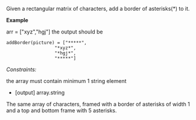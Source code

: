 Given a rectangular matrix of characters, add a border of asterisks(\*) to it.

**Example**

arr = ["xyz","hgj"] the output should be

    addBorder(picture) = ["*****",
                      "*xyz*",
                      "*hgj*",
                      "*****"]

_Constraints:_

the array must contain minimum 1 string element

-   [output] array.string

The same array of characters, framed with a border of asterisks of width 1 and a top and bottom frame with 5 asterisks.
